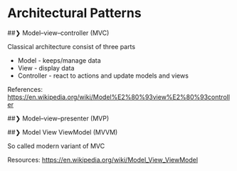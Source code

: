 # Architectural Patterns

##❯ Model–view–controller (MVC)

Classical architecture consist of three parts

* Model - keeps/manage data
* View - display data
* Controller - react to actions and update models and views

References:
  https://en.wikipedia.org/wiki/Model%E2%80%93view%E2%80%93controller

##❯ Model–view–presenter (MVP)


##❯ Model View ViewModel (MVVM)

So called modern variant of MVC

Resources:
  https://en.wikipedia.org/wiki/Model_View_ViewModel
